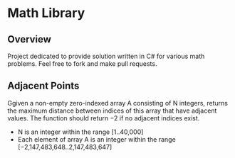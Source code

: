 Math Library 
=========

## Overview

Project dedicated to provide solution written in C# for various math problems. Feel free to fork and make pull requests.

## Adjacent Points

Ggiven a non-empty zero-indexed array A consisting of N integers, returns the maximum distance between indices of this array that have adjacent values. The function should return −2 if no adjacent indices exist.

- N is an integer within the range [1..40,000]
- Each element of array A is an integer within the range [−2,147,483,648..2,147,483,647]
